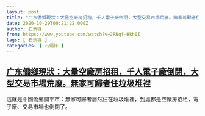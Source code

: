 ```yaml
---
layout: post
title: "广东僑鄉現狀：大量空廠房招租，千人電子廠倒閉，大型交易市場荒廢。無家可歸者住垃圾堆裡"
date: 2020-10-29T00:21:22.000Z
author: 石炳锋
from: https://www.youtube.com/watch?v=2RNqf-Hkh0I
tags: [ 石炳锋 ]
categories: [ 石炳锋 ]
---
```

<!--1603930882000-->
[广东僑鄉現狀：大量空廠房招租，千人電子廠倒閉，大型交易市場荒廢。無家可歸者住垃圾堆裡](https://www.youtube.com/watch?v=2RNqf-Hkh0I)
------

<div>
這就是中國僑鄉開平市：無家可歸者居然住在垃圾堆裡，到處都是空廠房招租，電子廠、交易市場也倒閉了。
</div>
